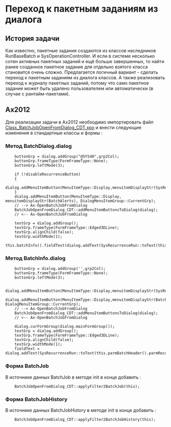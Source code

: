 # Переход к пакетным заданиям из диалога
## История задачи
Как известно, пакетные задания создаются из классов наследников RunBaseBatch и SysOperationController. И если в системе несколько сотен активных пакетных заданий и ещё больше завершенных, то найти ранее созданное пакетное задание для отдельно взятого класса становится очень сложно. Предлагается логичный вариант - сделать переход к пакетным заданиям из диалога классов. А также реализовать переход к журналу пакетных заданий, потому что само пакетное задание может быть удалено пользователем или автоматически (в случае с рантайм-пакетами).
## Ax2012
Для реализации задачи в Ax2012 необходимо импортировать файл [Class_BatchJobOpenFromDialog_CDT.xpo](Ax2012\Class_BatchJobOpenFromDialog_CDT.xpo) и внести следующие изменения в стандартные классы и формы :  
### Метод BatchDialog.dialog
```
    buttonGrp = dialog.addGroup("@SYS40",grp2Col);
    buttonGrp.frameType(FormFrameType::None);
    buttonGrp.leftMode(3);

    if (!disableRecurrenceButton)
    {
        dialog.addMenuItemButton(MenuItemType::Display,menuitemDisplayStr(SysRecurrenceRun),DialogMenuItemGroup::CurrentGrp);
    }
    dialog.addMenuItemButton(MenuItemType::Display, menuitemDisplayStr(BatchAlerts), DialogMenuItemGroup::CurrentGrp);
    // --> Ax-OpenBatchJobFromDialog
    BatchJobOpenFromDialog_CDT::addMenuItemButtonsToDialog(dialog);
    // <-- Ax-OpenBatchJobFromDialog

    textGrp = dialog.addGroup();
    textGrp.frameType(FormFrameType::Edged3DLine);
    textGrp.alignChild(false);
    textGrp.widthMode(1);
    this.batchInfo().fieldText(dialog.addText(SysRecurrenceRun::toText(this.batchInfo().parmBatchHeader().parmRecurrenceData())));

```
### Метод BatchInfo.dialog
```
    buttonGrp = dialog.addGroup('',grp2Col);
    buttonGrp.frameType(FormFrameType::None);
    buttonGrp.leftMode(3);

    dialog.addMenuItemButton(MenuItemType::Display,menuitemDisplayStr(SysRecurrenceRun),DialogMenuItemGroup::CurrentGrp);
    dialog.addMenuItemButton(MenuItemType::Display,menuitemDisplayStr(BatchAlerts), DialogMenuItemGroup::CurrentGrp);
    // --> Ax-OpenBatchJobFromDialog
    BatchJobOpenFromDialog_CDT::addMenuItemButtonsToDialog(dialog);
    // <-- Ax-OpenBatchJobFromDialog

    dialog.curFormGroup(dialog.mainFormGroup());
    textGrp = dialog.addGroup();
    textGrp.frameType(FormFrameType::Edged3DLine);
    textGrp.alignChild(false);
    textGrp.widthMode(1);
    fieldText = dialog.addText(SysRecurrenceRun::toText(this.parmBatchHeader().parmRecurrenceData()));
```
### Форма BatchJob
В источнике данных BatchJob в методе init в конце добавить :  
```
    BatchJobOpenFromDialog_CDT::applyFilter2BatchJob(this);
```
### Форма BatchJobHistory
В источнике данных BatchJobHistory в методе init в конце добавить :  
```
    BatchJobOpenFromDialog_CDT::applyFilter2BatchJobHistory(this);
```

